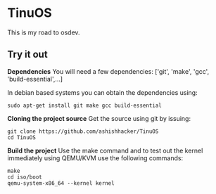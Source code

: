 # TinuOS
This is my road to osdev.


## Try it out
**Dependencies**
You will need a few dependencies: ['git', 'make', 'gcc', 'build-essential',...]

In debian based systems you can obtain the dependencies using:

    sudo apt-get install git make gcc build-essential

**Cloning the project source**
Get the source using git by issuing:

    git clone https://github.com/ashishhacker/TinuOS
    cd TinuOS

**Build the project**
Use the make command and to test out the kernel immediately using QEMU/KVM use the following commands:

    make
    cd iso/boot
    qemu-system-x86_64 --kernel kernel
